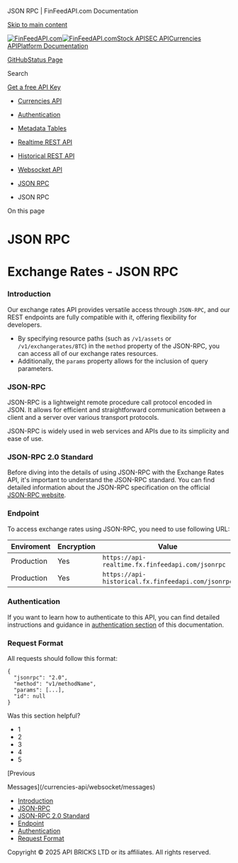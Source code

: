 JSON RPC | FinFeedAPI.com Documentation




[Skip to main content](#__docusaurus_skipToContent_fallback)

[![FinFeedAPI.com](https://cdn.sanity.io/images/xpx4czto/production/875913d8710b3054c19fad19673dc5592614265e-773x184.svg)![FinFeedAPI.com](https://cdn.sanity.io/images/xpx4czto/production/875913d8710b3054c19fad19673dc5592614265e-773x184.svg)](https://www.finfeedapi.com)[Stock API](/stock-api/)[SEC API](/sec-api/)[Currencies API](/currencies-api/)[Platform Documentation](/general/authentication)

[GitHub](https://github.com/api-bricks/api-bricks-sdk)[Status Page](https://status.finfeedapi.com)

Search

[Get a free API Key](https://console.finfeedapi.com/?link=/apikeys/create)

* [Currencies API](/currencies-api/)
* [Authentication](/currencies-api/authentication)
* [Metadata Tables](/currencies-api/metadata-tables/introduction)
* [Realtime REST API](/currencies-api/rest-api-realtime/fx-realtime-rest-api)
* [Historical REST API](/currencies-api/rest-api-historical/fx-historical-rest-api)
* [Websocket API](/currencies-api/websocket/)
* [JSON RPC](/currencies-api/jsonrpc-api)

* JSON RPC

On this page

JSON RPC
========

Exchange Rates - JSON RPC
=========================

### Introduction[​](/currencies-api/jsonrpc-api#introduction "Direct link to Introduction")

Our exchange rates API provides versatile access through `JSON-RPC`, and our REST endpoints are fully compatible with it, offering flexibility for developers.

* By specifying resource paths (such as `/v1/assets` or `/v1/exchangerates/BTC`) in the `method` property of the JSON-RPC, you can access all of our exchange rates resources.
* Additionally, the `params` property allows for the inclusion of query parameters.

### JSON-RPC[​](/currencies-api/jsonrpc-api#json-rpc "Direct link to JSON-RPC")

JSON-RPC is a lightweight remote procedure call protocol encoded in JSON.
It allows for efficient and straightforward communication between a client and a server over various transport protocols.

JSON-RPC is widely used in web services and APIs due to its simplicity and ease of use.

### JSON-RPC 2.0 Standard[​](/currencies-api/jsonrpc-api#json-rpc-20-standard "Direct link to JSON-RPC 2.0 Standard")

Before diving into the details of using JSON-RPC with the Exchange Rates API, it's important to understand the JSON-RPC standard.
You can find detailed information about the JSON-RPC specification on the official [JSON-RPC website](https://www.jsonrpc.org/specification).

### Endpoint[​](/currencies-api/jsonrpc-api#endpoint "Direct link to Endpoint")

To access exchange rates using JSON-RPC, you need to use following URL:

| Enviroment | Encryption | Value |
| --- | --- | --- |
| Production | Yes | `https://api-realtime.fx.finfeedapi.com/jsonrpc` |
| Production | Yes | `https://api-historical.fx.finfeedapi.com/jsonrpc` |

### Authentication[​](/currencies-api/jsonrpc-api#authentication "Direct link to Authentication")

If you want to learn how to authenticate to this API, you can find detailed instructions and guidance in
[authentication section](/authentication) of this documentation.

### Request Format[​](/currencies-api/jsonrpc-api#request-format "Direct link to Request Format")

All requests should follow this format:

```
{  
  "jsonrpc": "2.0",  
  "method": "v1/methodName",  
  "params": [...],  
  "id": null  
}
```

Was this section helpful?

* 1
* 2
* 3
* 4
* 5

[Previous

Messages](/currencies-api/websocket/messages)

* [Introduction](/currencies-api/jsonrpc-api#introduction)
* [JSON-RPC](/currencies-api/jsonrpc-api#json-rpc)
* [JSON-RPC 2.0 Standard](/currencies-api/jsonrpc-api#json-rpc-20-standard)
* [Endpoint](/currencies-api/jsonrpc-api#endpoint)
* [Authentication](/currencies-api/jsonrpc-api#authentication)
* [Request Format](/currencies-api/jsonrpc-api#request-format)

Copyright © 2025 API BRICKS LTD or its affiliates. All rights reserved.